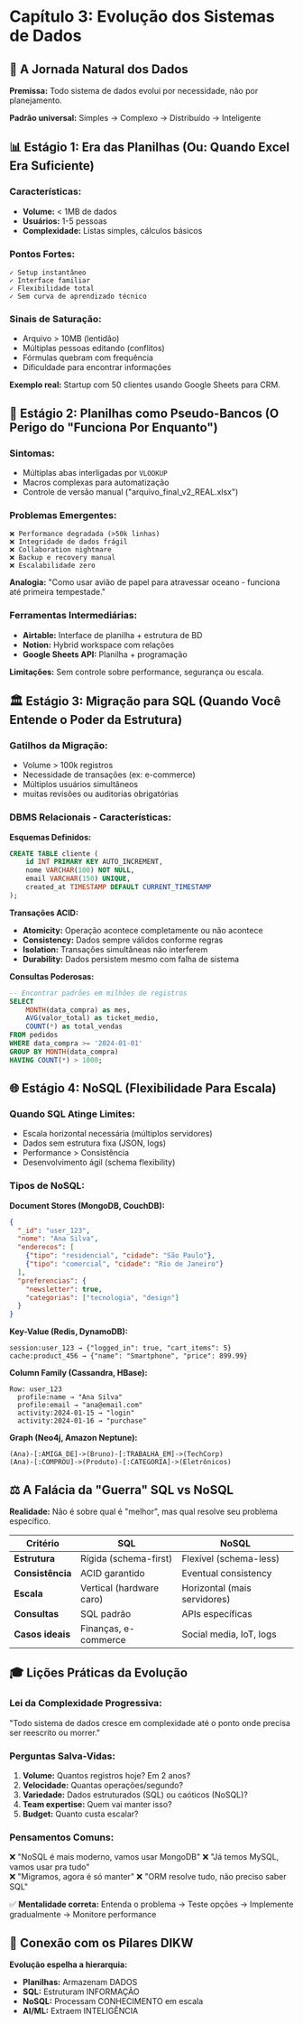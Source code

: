 # Capítulo 3: Evolução dos Sistemas de Dados

## 🎯 **A Jornada Natural dos Dados**

**Premissa:** Todo sistema de dados evolui por necessidade, não por planejamento.

**Padrão universal:** Simples → Complexo → Distribuído → Inteligente

## 📊 **Estágio 1: Era das Planilhas (Ou: Quando Excel Era Suficiente)**

### **Características:**
- **Volume:** < 1MB de dados
- **Usuários:** 1-5 pessoas
- **Complexidade:** Listas simples, cálculos básicos

### **Pontos Fortes:**
```
✓ Setup instantâneo
✓ Interface familiar 
✓ Flexibilidade total
✓ Sem curva de aprendizado técnico
```

### **Sinais de Saturação:**
- Arquivo > 10MB (lentidão)
- Múltiplas pessoas editando (conflitos)
- Fórmulas quebram com frequência
- Dificuldade para encontrar informações

**Exemplo real:** Startup com 50 clientes usando Google Sheets para CRM.

## 🔧 **Estágio 2: Planilhas como Pseudo-Bancos (O Perigo do "Funciona Por Enquanto")**

### **Sintomas:**
- Múltiplas abas interligadas por `VLOOKUP`
- Macros complexas para automatização
- Controle de versão manual ("arquivo_final_v2_REAL.xlsx")

### **Problemas Emergentes:**
```
❌ Performance degradada (>50k linhas)
❌ Integridade de dados frágil
❌ Collaboration nightmare
❌ Backup e recovery manual
❌ Escalabilidade zero
```

**Analogia:** "Como usar avião de papel para atravessar oceano - funciona até primeira tempestade."

### **Ferramentas Intermediárias:**
- **Airtable:** Interface de planilha + estrutura de BD
- **Notion:** Hybrid workspace com relações
- **Google Sheets API:** Planilha + programação

**Limitações:** Sem controle sobre performance, segurança ou escala.

## 🏛️ **Estágio 3: Migração para SQL (Quando Você Entende o Poder da Estrutura)**

### **Gatilhos da Migração:**
- Volume > 100k registros
- Necessidade de transações (ex: e-commerce)
- Múltiplos usuários simultâneos
- muitas revisões ou auditorias  obrigatórias

### **DBMS Relacionais - Características:**

**Esquemas Definidos:**
```sql
CREATE TABLE cliente (
    id INT PRIMARY KEY AUTO_INCREMENT,
    nome VARCHAR(100) NOT NULL,
    email VARCHAR(150) UNIQUE,
    created_at TIMESTAMP DEFAULT CURRENT_TIMESTAMP
);
```

**Transações ACID:**
- **Atomicity:** Operação acontece completamente ou não acontece
- **Consistency:** Dados sempre válidos conforme regras
- **Isolation:** Transações simultâneas não interferem
- **Durability:** Dados persistem mesmo com falha de sistema

**Consultas Poderosas:**
```sql
-- Encontrar padrões em milhões de registros
SELECT 
    MONTH(data_compra) as mes,
    AVG(valor_total) as ticket_medio,
    COUNT(*) as total_vendas
FROM pedidos 
WHERE data_compra >= '2024-01-01'
GROUP BY MONTH(data_compra)
HAVING COUNT(*) > 1000;
```

## 🌐 **Estágio 4: NoSQL (Flexibilidade Para Escala)**

### **Quando SQL Atinge Limites:**
- Escala horizontal necessária (múltiplos servidores)
- Dados sem estrutura fixa (JSON, logs)
- Performance > Consistência
- Desenvolvimento ágil (schema flexibility)

### **Tipos de NoSQL:**

**Document Stores (MongoDB, CouchDB):**
```json
{
  "_id": "user_123",
  "nome": "Ana Silva",
  "enderecos": [
    {"tipo": "residencial", "cidade": "São Paulo"},
    {"tipo": "comercial", "cidade": "Rio de Janeiro"}
  ],
  "preferencias": {
    "newsletter": true,
    "categorias": ["tecnologia", "design"]
  }
}
```

**Key-Value (Redis, DynamoDB):**
```
session:user_123 → {"logged_in": true, "cart_items": 5}
cache:product_456 → {"name": "Smartphone", "price": 899.99}
```

**Column Family (Cassandra, HBase):**
```
Row: user_123
  profile:name → "Ana Silva"
  profile:email → "ana@email.com"
  activity:2024-01-15 → "login"
  activity:2024-01-16 → "purchase"
```

**Graph (Neo4j, Amazon Neptune):**
```
(Ana)-[:AMIGA_DE]->(Bruno)-[:TRABALHA_EM]->(TechCorp)
(Ana)-[:COMPROU]->(Produto)-[:CATEGORIA]->(Eletrônicos)
```

## ⚖️ **A Falácia da "Guerra" SQL vs NoSQL**

**Realidade:** Não é sobre qual é "melhor", mas qual resolve seu problema específico.

| Critério | SQL | NoSQL |
|----------|-----|--------|
| **Estrutura** | Rígida (schema-first) | Flexível (schema-less) |
| **Consistência** | ACID garantido | Eventual consistency |
| **Escala** | Vertical (hardware caro) | Horizontal (mais servidores) |
| **Consultas** | SQL padrão | APIs específicas |
| **Casos ideais** | Finanças, e-commerce | Social media, IoT, logs |

## 🎓 **Lições Práticas da Evolução**

### **Lei da Complexidade Progressiva:**
"Todo sistema de dados cresce em complexidade até o ponto onde precisa ser reescrito ou morrer."

### **Perguntas Salva-Vidas:**
1. **Volume:** Quantos registros hoje? Em 2 anos?
2. **Velocidade:** Quantas operações/segundo?  
3. **Variedade:** Dados estruturados (SQL) ou caóticos (NoSQL)?
4. **Team expertise:** Quem vai manter isso?
5. **Budget:** Quanto custa escalar?

### **Pensamentos Comuns:**
❌ "NoSQL é mais moderno, vamos usar MongoDB"
❌ "Já temos MySQL, vamos usar pra tudo"  
❌ "Migramos, agora é só manter"
❌ "ORM resolve tudo, não preciso saber SQL"

✅ **Mentalidade correta:** Entenda o problema → Teste opções → Implemente gradualmente → Monitore performance

## 🔗 **Conexão com os Pilares DIKW**

**Evolução espelha a hierarquia:**
- **Planilhas:** Armazenam DADOS
- **SQL:** Estruturam INFORMAÇÃO
- **NoSQL:** Processam CONHECIMENTO em escala
- **AI/ML:** Extraem INTELIGÊNCIA